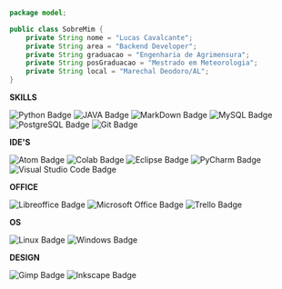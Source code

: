 ~~~java

package model;

public class SobreMim {
    private String nome = "Lucas Cavalcante";
    private String area = "Backend Developer";
    private String graduacao = "Engenharia de Agrimensura";
    private String posGraduacao = "Mestrado em Meteorologia";
    private String local = "Marechal Deodoro/AL";
}

~~~
**SKILLS**

![Python Badge](https://img.shields.io/badge/Python-14354C?style=for-the-badge&logo=python&logoColor=white)
![JAVA Badge](https://img.shields.io/badge/Java-ED8B00?style=for-the-badge&logo=openjdk&logoColor=white)
![MarkDown Badge](https://img.shields.io/badge/Markdown-000000?style=for-the-badge&logo=markdown&logoColor=white)
![MySQL Badge](https://img.shields.io/badge/MySQL-00000F?style=for-the-badge&logo=mysql&logoColor=white)
![PostgreSQL Badge](https://img.shields.io/badge/PostgreSQL-316192?style=for-the-badge&logo=postgresql&logoColor=white)
![Git Badge](https://img.shields.io/badge/GIT-E44C30?style=for-the-badge&logo=git&logoColor=white)

**IDE'S**

![Atom Badge](https://img.shields.io/badge/Atom-66595C?style=for-the-badge&logo=Atom&logoColor=white)
![Colab Badge](https://img.shields.io/badge/Colab-F9AB00?style=for-the-badge&logo=googlecolab&color=525252)
![Eclipse Badge](https://img.shields.io/badge/Eclipse-2C2255?style=for-the-badge&logo=eclipse&logoColor=white)
![PyCharm Badge](https://img.shields.io/badge/PyCharm-000000.svg?&style=for-the-badge&logo=PyCharm&logoColor=white)
![Visual Studio Code Badge](https://img.shields.io/badge/Visual_Studio_Code-0078D4?style=for-the-badge&logo=visual%20studio%20code&logoColor=white)

**OFFICE**

![Libreoffice Badge](https://img.shields.io/badge/LibreOffice-18A303?style=for-the-badge&logo=LibreOffice&logoColor=white)
![Microsoft Office Badge](https://img.shields.io/badge/Microsoft_Office-D83B01?style=for-the-badge&logo=microsoft-office&logoColor=white)
![Trello Badge](https://img.shields.io/badge/Trello-0052CC?style=for-the-badge&logo=trello&logoColor=white)

**OS**

![Linux Badge](https://img.shields.io/badge/Linux-FCC624?style=for-the-badge&logo=linux&logoColor=black)
![Windows Badge](	https://img.shields.io/badge/Windows-0078D6?style=for-the-badge&logo=windows&logoColor=white)

**DESIGN**

![Gimp Badge](https://img.shields.io/badge/gimp-5C5543?style=for-the-badge&logo=gimp&logoColor=white)
![Inkscape Badge](https://img.shields.io/badge/Inkscape-000000?style=for-the-badge&logo=Inkscape&logoColor=white)
